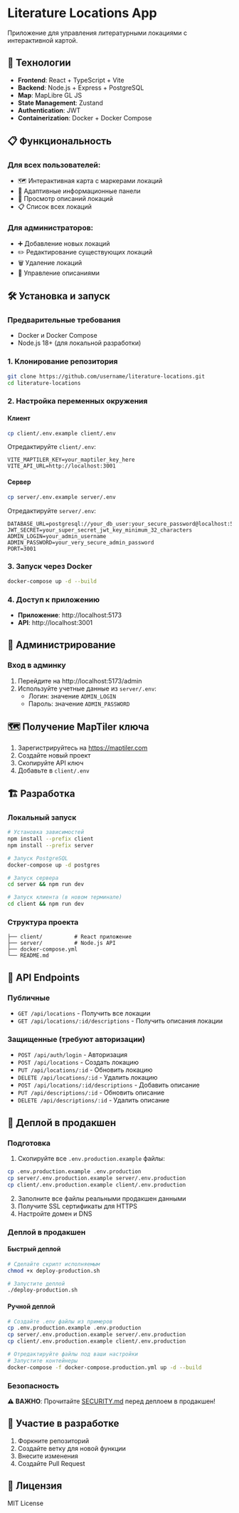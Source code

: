 # Literature Locations App

Приложение для управления литературными локациями с интерактивной картой.

## 🚀 Технологии

- **Frontend**: React + TypeScript + Vite
- **Backend**: Node.js + Express + PostgreSQL
- **Map**: MapLibre GL JS
- **State Management**: Zustand
- **Authentication**: JWT
- **Containerization**: Docker + Docker Compose

## 📋 Функциональность

### Для всех пользователей:
- 🗺️ Интерактивная карта с маркерами локаций
- 📱 Адаптивные информационные панели
- 📖 Просмотр описаний локаций
- 📋 Список всех локаций

### Для администраторов:
- ➕ Добавление новых локаций
- ✏️ Редактирование существующих локаций
- 🗑️ Удаление локаций
- 📝 Управление описаниями

## 🛠️ Установка и запуск

### Предварительные требования
- Docker и Docker Compose
- Node.js 18+ (для локальной разработки)

### 1. Клонирование репозитория
```bash
git clone https://github.com/username/literature-locations.git
cd literature-locations
```

### 2. Настройка переменных окружения

#### Клиент
```bash
cp client/.env.example client/.env
```
Отредактируйте `client/.env`:
```env
VITE_MAPTILER_KEY=your_maptiler_key_here
VITE_API_URL=http://localhost:3001
```

#### Сервер
```bash
cp server/.env.example server/.env
```
Отредактируйте `server/.env`:
```env
DATABASE_URL=postgresql://your_db_user:your_secure_password@localhost:5432/your_database
JWT_SECRET=your_super_secret_jwt_key_minimum_32_characters
ADMIN_LOGIN=your_admin_username
ADMIN_PASSWORD=your_very_secure_admin_password
PORT=3001
```

### 3. Запуск через Docker
```bash
docker-compose up -d --build
```

### 4. Доступ к приложению
- **Приложение**: http://localhost:5173
- **API**: http://localhost:3001

## 🔐 Администрирование

### Вход в админку
1. Перейдите на http://localhost:5173/admin
2. Используйте учетные данные из `server/.env`:
   - Логин: значение `ADMIN_LOGIN`
   - Пароль: значение `ADMIN_PASSWORD`

## 🗺️ Получение MapTiler ключа

1. Зарегистрируйтесь на https://maptiler.com
2. Создайте новый проект
3. Скопируйте API ключ
4. Добавьте в `client/.env`

## 🏗️ Разработка

### Локальный запуск
```bash
# Установка зависимостей
npm install --prefix client
npm install --prefix server

# Запуск PostgreSQL
docker-compose up -d postgres

# Запуск сервера
cd server && npm run dev

# Запуск клиента (в новом терминале)
cd client && npm run dev
```

### Структура проекта
```
├── client/          # React приложение
├── server/          # Node.js API
├── docker-compose.yml
└── README.md
```

## 📝 API Endpoints

### Публичные
- `GET /api/locations` - Получить все локации
- `GET /api/locations/:id/descriptions` - Получить описания локации

### Защищенные (требуют авторизации)
- `POST /api/auth/login` - Авторизация
- `POST /api/locations` - Создать локацию
- `PUT /api/locations/:id` - Обновить локацию
- `DELETE /api/locations/:id` - Удалить локацию
- `POST /api/locations/:id/descriptions` - Добавить описание
- `PUT /api/descriptions/:id` - Обновить описание
- `DELETE /api/descriptions/:id` - Удалить описание

## 🚀 Деплой в продакшен

### Подготовка
1. Скопируйте все `.env.production.example` файлы:
```bash
cp .env.production.example .env.production
cp server/.env.production.example server/.env.production
cp client/.env.production.example client/.env.production
```

2. Заполните все файлы реальными продакшен данными
3. Получите SSL сертификаты для HTTPS
4. Настройте домен и DNS

### Деплой в продакшен

#### Быстрый деплой
```bash
# Сделайте скрипт исполняемым
chmod +x deploy-production.sh

# Запустите деплой
./deploy-production.sh
```

#### Ручной деплой
```bash
# Создайте .env файлы из примеров
cp .env.production.example .env.production
cp server/.env.production.example server/.env.production  
cp client/.env.production.example client/.env.production

# Отредактируйте файлы под ваши настройки
# Запустите контейнеры
docker-compose -f docker-compose.production.yml up -d --build
```

### Безопасность
⚠️ **ВАЖНО**: Прочитайте [SECURITY.md](SECURITY.md) перед деплоем в продакшен!

## 🤝 Участие в разработке

1. Форкните репозиторий
2. Создайте ветку для новой функции
3. Внесите изменения
4. Создайте Pull Request

## 📄 Лицензия

MIT License
